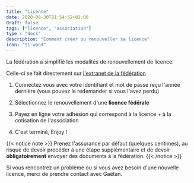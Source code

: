 ```yaml
---
title: "Licence"
date: 2020-08-30T21:54:52+02:00
draft: false
tags: ["licence", "association"]
type : "docs"
description: "Comment créer ou renouveller sa licence"
icon: "ti-wand"
---
```


La fédération a simplifié les modalités de renouvellement de licence.

Celle-ci se fait directement sur [l'extranet de la fédération](https://extranet.ffsquash.com)

1. Connectez vous avec votre identifiant et mot de passe reçu l'année dernière (vous pouvez le redemander si vous l'avez perdu)

1. Sélectionnez le renouvellement d'une **licence fédérale**

1. Payez en ligne votre adhésion qui correspond à la licence + à la cotisation de l'association

1. C'est terminé, Enjoy !

{{< notice note >}}
Prenez l'assurance par défaut (quelques centimes), au risque de devoir procéder à une étape supplémentaire et de devoir **obligatoirement** envoyer des documents à la fédération.
{{< /notice >}}

Si vous rencontrez un problème ou si vous avez besoin d'une nouvelle licence, merci de prendre contact avec Gaëtan.
